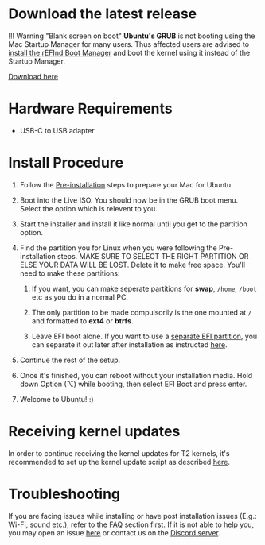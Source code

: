 # Download the latest release

!!! Warning "Blank screen on boot"
    **Ubuntu's GRUB** is not booting using the Mac Startup Manager for many users. Thus affected users are advised to [install the rEFInd Boot Manager](https://wiki.t2linux.org/guides/refind/) and boot the kernel using it instead of the Startup Manager.

[Download here](https://github.com/t2linux/T2-Ubuntu/releases/latest)

# Hardware Requirements

* USB-C to USB adapter

# Install Procedure

1. Follow the [Pre-installation](https://wiki.t2linux.org/guides/preinstall) steps to prepare your Mac for Ubuntu.
2. Boot into the Live ISO. You should now be in the GRUB boot menu. Select the option which is relevent to you.
3. Start the installer and install it like normal until you get to the partition option.
4. Find the partition you for Linux when you were following the Pre-installation steps. MAKE SURE TO SELECT THE RIGHT PARTITION OR ELSE YOUR DATA WILL BE LOST. Delete it to make free space. You'll need to make these partitions:

    1. If you want, you can make seperate partitions for **swap**, `/home`, `/boot` etc as you do in a normal PC.

    2. The only partition to be made compulsorily is the one mounted at `/` and formatted to **ext4** or **btrfs**.

    3. Leave EFI boot alone. If you want to use a [separate EFI partition](https://wiki.t2linux.org/guides/windows/#using-seperate-efi-partitions), you can separate it out later after installation as instructed [here](https://wiki.t2linux.org/guides/windows/#seperate-the-efi-partition-after-linux-is-installed).

5. Continue the rest of the setup.
6. Once it's finished, you can reboot without your installation media. Hold down Option (⌥) while booting, then select EFI Boot and press enter.
7. Welcome to Ubuntu! :)

# Receiving kernel updates

In order to continue receiving the kernel updates for T2 kernels, it's recommended to set up the kernel update script as described [here](https://github.com/t2linux/T2-Ubuntu-Kernel#using-the-kernel-upgrade-script).

# Troubleshooting

If you are facing issues while installing or have post installation issues (E.g.: Wi-Fi, sound etc.), refer to the [FAQ](https://wiki.t2linux.org/distributions/ubuntu/faq/) section first. If it is not able to help you, you may open an issue [here](https://github.com/t2linux/T2-Ubuntu/issues) or contact us on the [Discord server](https://discord.com/invite/68MRhQu).
